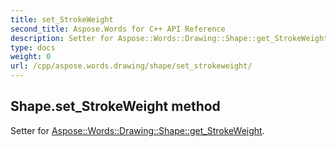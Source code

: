 ```yaml
---
title: set_StrokeWeight
second_title: Aspose.Words for C++ API Reference
description: Setter for Aspose::Words::Drawing::Shape::get_StrokeWeight. 
type: docs
weight: 0
url: /cpp/aspose.words.drawing/shape/set_strokeweight/
---
```

## Shape.set_StrokeWeight method


Setter for [Aspose::Words::Drawing::Shape::get_StrokeWeight](./get_strokeweight/).

